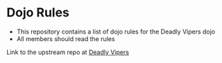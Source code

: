 Dojo Rules
==========

* This repository contains a list of dojo rules for the Deadly Vipers dojo
* All members should read the rules

Link to the upstream repo at [Deadly Vipers](https://github.com/deadlyvipers)
